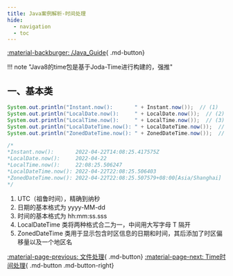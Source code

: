```yaml
---
title: Java案例解析-时间处理
hide:
  - navigation
  - toc
---
```


[:material-backburger: /Java_Guide](/Java_Guide/#八Time){ .md-button}

!!! note "Java8的time包是基于Joda-Time进行构建的，强推"

## 一、基本类

``` java linenums="1" title="1-1"
System.out.println("Instant.now():       " + Instant.now());  // (1)
System.out.println("LocalDate.now():     " + LocalDate.now());  // (2)
System.out.println("LocalTime.now():     " + LocalTime.now());  // (3)
System.out.println("LocalDateTime.now(): " + LocalDateTime.now());  // (4)
System.out.println("ZonedDateTime.now(): " + ZonedDateTime.now());  // (5)

/*
*Instant.now():       2022-04-22T14:08:25.417575Z
*LocalDate.now():     2022-04-22
*LocalTime.now():     22:08:25.506247
*LocalDateTime.now(): 2022-04-22T22:08:25.506403
*ZonedDateTime.now(): 2022-04-22T22:08:25.507579+08:00[Asia/Shanghai]
*/
```

1.  UTC（祖鲁时间），精确到纳秒
2.  日期的基本格式为 yyyy-MM-dd
3.  时间的基本格式为 hh:mm:ss.sss
4.  LocalDateTime 类将两种格式合二为一，中间用大写字母 T 隔开
5.  ZonedDateTime 类用于显示包含时区信息的日期和时间，其后添加了时区偏移量以及一个地区名

[:material-page-previous: 文件处理](fileIO.md){ .md-button}  [:material-page-next: Time时间处理](xxx.md){ .md-button .md-button-right}